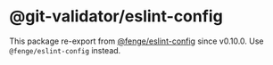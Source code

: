 # @git-validator/eslint-config

This package re-export from [@fenge/eslint-config](https://www.npmjs.com/package/@fenge/eslint-config) since v0.10.0. Use `@fenge/eslint-config` instead.
